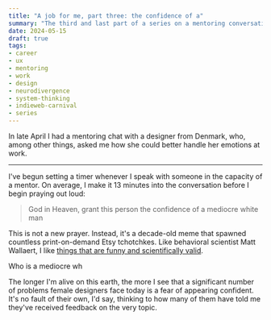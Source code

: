```yaml
---
title: "A job for me, part three: the confidence of a"
summary: "The third and last part of a series on a mentoring conversation with a fellow designer"
date: 2024-05-15
draft: true
tags:
- career
- ux
- mentoring
- work
- design
- neurodivergence
- system-thinking
- indieweb-carnival
- series
---
```

In late April I had a mentoring chat with a designer from Denmark, who, among other things, asked me how she could better handle her emotions at work. 

---

I've begun setting a timer whenever I speak with someone in the capacity of a mentor. On average, I make it 13 minutes into the conversation before I begin praying out loud:

> God in Heaven, grant this person the confidence of a mediocre white man

This is not a new prayer. Instead, it's a decade-old meme that spawned countless print-on-demand Etsy tchotchkes. Like behavioral scientist Matt Wallaert, I like [things that are funny and scientifically valid](https://mattwallaert.com/mediocrewhitemen/).

Who is a mediocre wh





The longer I'm alive on this earth, the more I see that a significant number of problems female designers face today is a fear of appearing confident. It's no fault of their own, I'd say, thinking to how many of them have told me they've received feedback on the very topic.